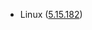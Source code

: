 - Linux ([5.15.182](https://git.kernel.org/pub/scm/linux/kernel/git/stable/linux.git/tag/?h=v5.15.182))

